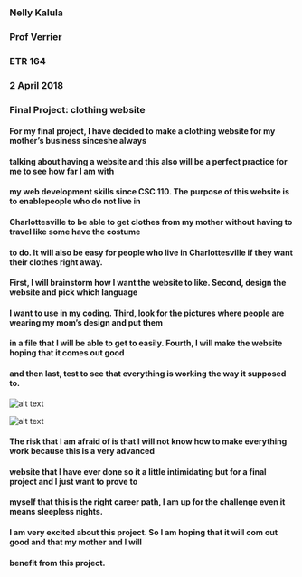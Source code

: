 ### Nelly Kalula
### Prof  Verrier 
### ETR  164
### 2 April 2018

### Final Project: clothing website

 #### For my final project, I have decided to make a clothing website for my mother’s business sinceshe always
 #### talking about having a website and this also will be a perfect practice for me to see how far I am with 
 #### my web development skills since CSC 110.  The purpose of this website is to enablepeople who do not live in 
 #### Charlottesville to be able to get clothes from my mother without having to travel like some have the costume 
 #### to do.  It will also be easy for people who live in Charlottesville if they want their clothes right away. 

 #### First, I will brainstorm how I want the website to like.  Second, design the website and pick which language
 #### I want to use in my coding.  Third, look for the pictures where people are wearing my mom’s design and put them
 #### in a file that I will be able to get to easily.  Fourth, I will make the website hoping that it comes out good 
 #### and then last, test to see that everything is working the way it supposed to.  
 ![alt text](https://imgur.com/RaRpTLe.png)

![alt text](https://imgur.com/anD3jrb.png)
	
#### The risk that I am afraid of is that I will not know how to make everything work because this is a very advanced
#### website that I have ever done so it a little intimidating but for a final project and I just want to prove to 
#### myself that this is the right career path,  I am up for the challenge even it means sleepless nights. 

#### I am very excited about this project.  So I am hoping that it will com out good and that my mother and I will
#### benefit from this project.

